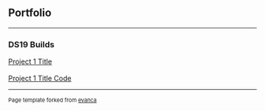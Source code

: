 ## Portfolio

---

### DS19 Builds

[Project 1 Title](https://medium.com/p/2b5c016342f7/edit)
<br><br>
[Project 1 Title Code](https://colab.research.google.com/drive/1M-FhoCkpJQYI50ni80BuE20zVTvvyrQL)




---
<p style="font-size:11px">Page template forked from <a href="https://github.com/evanca/quick-portfolio">evanca</a></p>
<!-- Remove above link if you don't want to attibute -->

